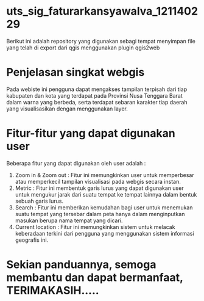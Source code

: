 # uts_sig_faturarkansyawalva_121140229
Berikut ini adalah repository yang digunakan sebagi tempat menyimpan file yang telah di export dari qgis menggunakan plugin qgis2web 

# Penjelasan singkat webgis
Pada webiste ini pengguna dapat mengakses tampilan terpisah dari tiap kabupaten dan kota yang terdapat pada Provinsi Nusa Tenggara Barat dalam warna yang berbeda, serta terdapat sebaran karakter tiap daerah yang visualisasikan dengan menggunakan layer.

# Fitur-fitur yang dapat digunakan user
Beberapa fitur yang dapat digunakan oleh user adalah :
1. Zoom in & Zoom out : Fitur ini memungkinkan user untuk memperbesar atau memperkecil tampilan visualisasi pada webgis secara instan.
2. Metric : Fitur ini membentuk garis lurus yang dapat digunakan user untuk mengukur jarak dari suatu tempat ke tempat lainnya dalam bentuk sebuah garis lurus.
3. Search : Fitur ini memberikan kemudahan bagi user untuk menemukan suatu tempat yang tersebar dalam peta hanya dalam menginputkan masukan berupa nama tempat yang dicari.
4. Current location : Fitur ini memungkinkan sistem untuk melacak keberadaan terkini dari pengguna yang menggunakan sistem informasi geografis ini.

# Sekian panduannya, semoga membantu dan dapat bermanfaat, TERIMAKASIH.....
